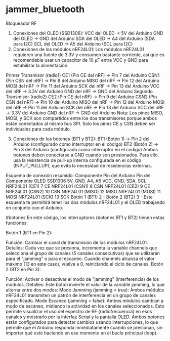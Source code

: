 # jammer_bluetooth
Bloqueador RF
1. Conexiones del OLED (SSD1306):
VCC del OLED → 5V del Arduino
GND del OLED → GND del Arduino
SDA del OLED → A4 del Arduino (SDA para I2C)
SCL del OLED → A5 del Arduino (SCL para I2C)
2. Conexiones de los módulos nRF24L01:
Los módulos nRF24L01 requieren una fuente de 3.3V y consumen bastante corriente, así que es recomendable usar un capacitor de 10 µF entre VCC y GND para estabilizar la alimentación.

Primer Transmisor (radio1)
CE1 (Pin CE del nRF) → Pin 7 del Arduino
CSN1 (Pin CSN del nRF) → Pin 8 del Arduino
MISO del nRF → Pin 12 del Arduino
MOSI del nRF → Pin 11 del Arduino
SCK del nRF → Pin 13 del Arduino
VCC del nRF → 3.3V del Arduino
GND del nRF → GND del Arduino
Segundo Transmisor (radio2)
CE2 (Pin CE del nRF) → Pin 9 del Arduino
CSN2 (Pin CSN del nRF) → Pin 10 del Arduino
MISO del nRF → Pin 12 del Arduino
MOSI del nRF → Pin 11 del Arduino
SCK del nRF → Pin 13 del Arduino
VCC del nRF → 3.3V del Arduino
GND del nRF → GND del Arduino
Nota: Los pines MISO, MOSI, y SCK son compartidos entre los dos transmisores porque ambos están conectados al mismo bus SPI. Solo los pines CE y CSN deben ser individuales para cada módulo.

3. Conexiones de los botones (BT1 y BT2):
BT1 (Botón 1) → Pin 2 del Arduino (configurado como interruptor en el código)
BT2 (Botón 2) → Pin 3 del Arduino (configurado como interruptor en el código)
Ambos botones deben conectarse a GND cuando son presionados. Para ello, usa la resistencia de pull-up interna configurada en el código (INPUT_PULLUP), que evita la necesidad de resistencias externas.

Esquema de conexión resumido:
Componente	Pin del Arduino	Pin del Componente
OLED SSD1306	5V, GND, A4, A5	VCC, GND, SDA, SCL
NRF24L01 (CE1)	7	CE
NRF24L01 (CSN1)	8	CSN
NRF24L01 (CE2)	9	CE
NRF24L01 (CSN2)	10	CSN
NRF24L01 (MISO)	12	MISO
NRF24L01 (MOSI)	11	MOSI
NRF24L01 (SCK)	13	SCK
Botón 1 (BT1)	2	-
Botón 2 (BT2)	3	-
Este esquema te permitirá tener los dos módulos nRF24L01 y el OLED trabajando en conjunto con el Arduino.

#botones
En este código, los interruptores (botones BT1 y BT2) tienen estas funciones:

Botón 1 (BT1 en Pin 2):

Función: Cambiar el canal de transmisión de los módulos nRF24L01.
Detalles: Cada vez que se presiona, incrementa la variable channels que selecciona el grupo de canales (5 canales consecutivos) que se utilizarán para el "jamming" o para el escaneo. Cuando channels alcanza el valor máximo (13 en este caso), vuelve a 0, reiniciando el ciclo de canales.
Botón 2 (BT2 en Pin 3):

Función: Activar o desactivar el modo de "jamming" (interferencia) de los módulos.
Detalles: Este botón invierte el valor de la variable jamming, lo que alterna entre dos modos:
Modo Jamming (jamming = true): Ambos módulos nRF24L01 transmiten un patrón de interferencia en un grupo de canales especificado.
Modo Escaneo (jamming = false): Ambos módulos cambian a modo de escaneo, midiendo la actividad en los canales seleccionados. Esto permite visualizar el uso del espectro de RF (radiofrecuencia) en esos canales y mostrarlo por la interfaz Serial y la pantalla OLED.
Ambos botones están configurados para detectar cambios usando interrupciones, lo que permite que el Arduino responda inmediatamente cuando se presionan, sin importar qué esté haciendo en ese momento en el bucle principal (loop).
